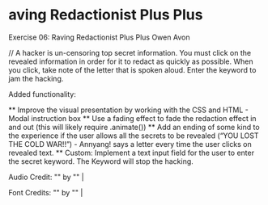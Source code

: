 # aving Redactionist Plus Plus

Exercise 06: Raving Redactionist Plus Plus
Owen Avon

// A hacker is un-censoring top secret information. You must click on the revealed information in order for it to redact as quickly as possible. When you click, take note of the letter that is spoken aloud. Enter the keyword to jam the hacking.

Added functionality:

** Improve the visual presentation by working with the CSS and HTML - Modal instruction box
** Use a fading effect to fade the redaction effect in and out (this will likely require .animate())
** Add an ending of some kind to the experience if the user allows all the secrets to be revealed (“YOU LOST THE COLD WAR!!”) - Annyang! says a letter every time the user clicks on revealed text.
** Custom: Implement a text input field for the user to enter the secret keyword. The Keyword will stop the hacking.

Audio Credit:
"" by "" |

Font Credits:
"" by "" |
